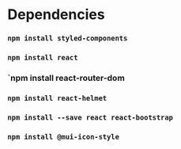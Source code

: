 # Dependencies
### `npm install styled-components`
### `npm install react`
### `npm install react-router-dom
### `npm install react-helmet`
### `npm install --save react react-bootstrap`
### `npm install @mui-icon-style`


